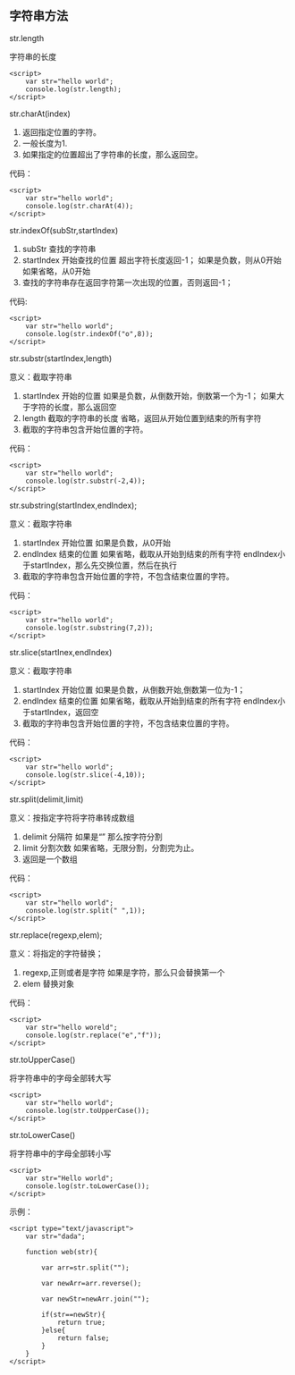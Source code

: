## 字符串方法

str.length 

字符串的长度

    <script>
        var str="hello world";
        console.log(str.length);
    </script>

str.charAt(index)

1. 返回指定位置的字符。
2. 一般长度为1.
3. 如果指定的位置超出了字符串的长度，那么返回空。

代码：

    <script>
        var str="hello world";
        console.log(str.charAt(4));
    </script>

str.indexOf(subStr,startIndex)

1. subStr 查找的字符串
2. startIndex  开始查找的位置
    超出字符长度返回-1；
    如果是负数，则从0开始
    如果省略，从0开始
3. 查找的字符串存在返回字符第一次出现的位置，否则返回-1；

代码:

    <script>
        var str="hello world";
        console.log(str.indexOf("o",8));
    </script>

str.substr(startIndex,length)

意义：截取字符串

1. startIndex  开始的位置
    如果是负数，从倒数开始，倒数第一个为-1；
    如果大于字符的长度，那么返回空
2. length 截取的字符串的长度
    省略，返回从开始位置到结束的所有字符
3. 截取的字符串包含开始位置的字符。

代码：

    <script>
        var str="hello world";
        console.log(str.substr(-2,4));
    </script>

str.substring(startIndex,endIndex);

意义：截取字符串

1. startIndex 开始位置
    如果是负数，从0开始
2. endIndex  结束的位置
    如果省略，截取从开始到结束的所有字符
    endIndex小于startIndex，那么先交换位置，然后在执行
3. 截取的字符串包含开始位置的字符，不包含结束位置的字符。

代码：

    <script>
        var str="hello world";
        console.log(str.substring(7,2));
    </script>

str.slice(startInex,endIndex)

意义：截取字符串

1. startIndex 开始位置
    如果是负数，从倒数开始,倒数第一位为-1；
2. endIndex  结束的位置
    如果省略，截取从开始到结束的所有字符
    endIndex小于startIndex，返回空
3. 截取的字符串包含开始位置的字符，不包含结束位置的字符。

代码：

    <script>
        var str="hello world";
        console.log(str.slice(-4,10));
    </script>

str.split(delimit,limit)

意义：按指定字符将字符串转成数组

1. delimit 分隔符
    如果是“” 那么按字符分割
2. limit 分割次数
    如果省略，无限分割，分割完为止。
3. 返回是一个数组

代码：

    <script>
        var str="hello world";
        console.log(str.split(" ",1));
    </script>

str.replace(regexp,elem);

意义：将指定的字符替换；

1. regexp,正则或者是字符
    如果是字符，那么只会替换第一个
2. elem 替换对象

代码：

    <script>
        var str="hello woreld";
        console.log(str.replace("e","f"));
    </script>

str.toUpperCase()

将字符串中的字母全部转大写

    <script>
        var str="hello world";
        console.log(str.toUpperCase());
    </script>

str.toLowerCase()

将字符串中的字母全部转小写

    <script>
        var str="Hello world";
        console.log(str.toLowerCase());
    </script>

示例：

    <script type="text/javascript">
        var str="dada";

        function web(str){
            
            var arr=str.split("");
            
            var newArr=arr.reverse();
            
            var newStr=newArr.join("");
            
            if(str==newStr){
                return true;
            }else{
                return false;
            }
        }
    </script>